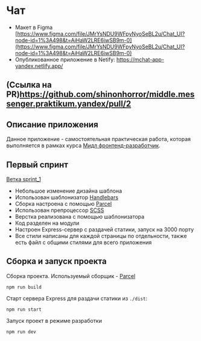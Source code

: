 # Чат

* Макет в Figma [https://www.figma.com/file/JMrYsNDU9WFpyNyoSeBL2u/Chat_UI?node-id=1%3A498&t=AiHaW2LRE6iwSB9m-0](https://www.figma.com/file/JMrYsNDU9WFpyNyoSeBL2u/Chat_UI?node-id=1%3A498&t=AiHaW2LRE6iwSB9m-0)
* Опубликованное приложение в Netify: https://mchat-app-yandex.netlify.app/

## (Ссылка на PR)https://github.com/shinonhorror/middle.messenger.praktikum.yandex/pull/2
## Описание приложения

Данное приложение - самостоятельная практическая работа, которая выполняется в рамках курса [Мидл фронтенд-разработчик](https://practicum.yandex.ru/middle-frontend/).

## Первый спринт

[Ветка sprint_1](https://github.com/shinonhorror/middle.messenger.praktikum.yandex/tree/sprint_1)

* Небольшое изменение дизайна шаблона 
* Использован шаблонизатор [Handlebars](https://handlebarsjs.com/)
* Сборка настроена с помощью [Parcel](https://parceljs.org/)
* Использован препроцессор [SCSS](https://sass-scss.ru/) 
* Верстка реализована с помощью шаблонизатора
* Код разделен на модули
* Настроен Express-сервер с раздачей статики, запуск на 3000 порту
* Все стили написаны для каждой страницы по отдельности, также есть файл с общими стилями для всего приложения 

## Сборка и запуск проекта

Сборка проекта. Используемый сборщик - [Parcel](https://parceljs.org/)

```
npm run build
```

Старт сервера Express для раздачи статики из `./dist`:

```
npm run start
```

Запуск проект в режиме разработки 

```
npm run dev
```
